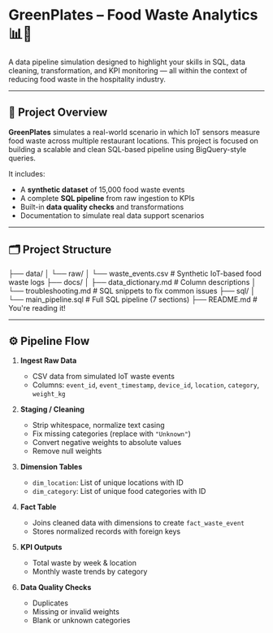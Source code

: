 # GreenPlates – Food Waste Analytics 📊🥦

A data pipeline simulation designed to highlight your skills in SQL, data cleaning, transformation, and KPI monitoring — all within the context of reducing food waste in the hospitality industry.

---

## 🌱 Project Overview

**GreenPlates** simulates a real-world scenario in which IoT sensors measure food waste across multiple restaurant locations. This project is focused on building a scalable and clean SQL-based pipeline using BigQuery-style queries.

It includes:
- A **synthetic dataset** of 15,000 food waste events
- A complete **SQL pipeline** from raw ingestion to KPIs
- Built-in **data quality checks** and transformations
- Documentation to simulate real data support scenarios

---

## 🗂 Project Structure

├── data/
│ └── raw/
│ └── waste_events.csv # Synthetic IoT-based food waste logs
├── docs/
│ ├── data_dictionary.md # Column descriptions
│ └── troubleshooting.md # SQL snippets to fix common issues
├── sql/
│ └── main_pipeline.sql # Full SQL pipeline (7 sections)
├── README.md # You're reading it!


---

## ⚙️ Pipeline Flow

1. **Ingest Raw Data**
   - CSV data from simulated IoT waste events
   - Columns: `event_id`, `event_timestamp`, `device_id`, `location`, `category`, `weight_kg`

2. **Staging / Cleaning**
   - Strip whitespace, normalize text casing
   - Fix missing categories (replace with `"Unknown"`)
   - Convert negative weights to absolute values
   - Remove null weights

3. **Dimension Tables**
   - `dim_location`: List of unique locations with ID
   - `dim_category`: List of unique food categories with ID

4. **Fact Table**
   - Joins cleaned data with dimensions to create `fact_waste_event`
   - Stores normalized records with foreign keys

5. **KPI Outputs**
   - Total waste by week & location
   - Monthly waste trends by category

6. **Data Quality Checks**
   - Duplicates
   - Missing or invalid weights
   - Blank or unknown categories
